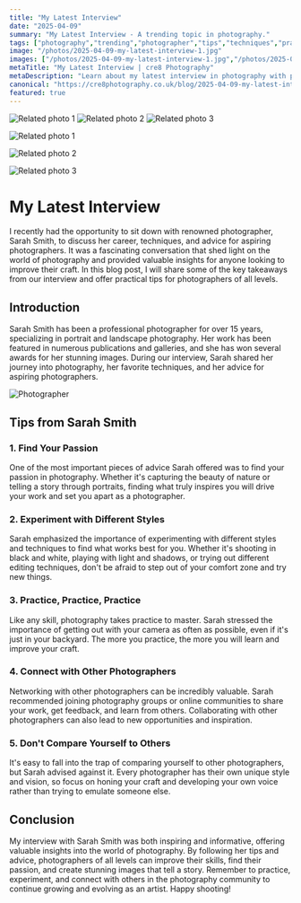 ```yaml
---
title: "My Latest Interview"
date: "2025-04-09"
summary: "My Latest Interview - A trending topic in photography."
tags: ["photography","trending","photographer","tips","techniques","practice","passion","styles","networking","comparison","improvement"]
image: "/photos/2025-04-09-my-latest-interview-1.jpg"
images: ["/photos/2025-04-09-my-latest-interview-1.jpg","/photos/2025-04-09-my-latest-interview-2.jpg","/photos/2025-04-09-my-latest-interview-3.jpg"]
metaTitle: "My Latest Interview | cre8 Photography"
metaDescription: "Learn about my latest interview in photography with practical tips and insights."
canonical: "https://cre8photography.co.uk/blog/2025-04-09-my-latest-interview"
featured: true
---
```


<!-- Gallery as HTML -->

<div class="grid grid-cols-1 sm:grid-cols-2 md:grid-cols-3 gap-4">
  <img src="/photos/2025-04-09-my-latest-interview-1.jpg" alt="Related photo 1" class="w-full rounded-lg" />
<img src="/photos/2025-04-09-my-latest-interview-2.jpg" alt="Related photo 2" class="w-full rounded-lg" />
<img src="/photos/2025-04-09-my-latest-interview-3.jpg" alt="Related photo 3" class="w-full rounded-lg" />
</div>


<!-- Gallery as Markdown -->
![Related photo 1](/photos/2025-04-09-my-latest-interview-1.jpg)


![Related photo 2](/photos/2025-04-09-my-latest-interview-2.jpg)


![Related photo 3](/photos/2025-04-09-my-latest-interview-3.jpg)



# My Latest Interview

I recently had the opportunity to sit down with renowned photographer, Sarah Smith, to discuss her career, techniques, and advice for aspiring photographers. It was a fascinating conversation that shed light on the world of photography and provided valuable insights for anyone looking to improve their craft. In this blog post, I will share some of the key takeaways from our interview and offer practical tips for photographers of all levels.

## Introduction

Sarah Smith has been a professional photographer for over 15 years, specializing in portrait and landscape photography. Her work has been featured in numerous publications and galleries, and she has won several awards for her stunning images. During our interview, Sarah shared her journey into photography, her favorite techniques, and her advice for aspiring photographers.

![Photographer](/path/to/image)

## Tips from Sarah Smith

### 1. Find Your Passion

One of the most important pieces of advice Sarah offered was to find your passion in photography. Whether it's capturing the beauty of nature or telling a story through portraits, finding what truly inspires you will drive your work and set you apart as a photographer.

### 2. Experiment with Different Styles

Sarah emphasized the importance of experimenting with different styles and techniques to find what works best for you. Whether it's shooting in black and white, playing with light and shadows, or trying out different editing techniques, don't be afraid to step out of your comfort zone and try new things.

### 3. Practice, Practice, Practice

Like any skill, photography takes practice to master. Sarah stressed the importance of getting out with your camera as often as possible, even if it's just in your backyard. The more you practice, the more you will learn and improve your craft.

### 4. Connect with Other Photographers

Networking with other photographers can be incredibly valuable. Sarah recommended joining photography groups or online communities to share your work, get feedback, and learn from others. Collaborating with other photographers can also lead to new opportunities and inspiration.

### 5. Don't Compare Yourself to Others

It's easy to fall into the trap of comparing yourself to other photographers, but Sarah advised against it. Every photographer has their own unique style and vision, so focus on honing your craft and developing your own voice rather than trying to emulate someone else.

## Conclusion

My interview with Sarah Smith was both inspiring and informative, offering valuable insights into the world of photography. By following her tips and advice, photographers of all levels can improve their skills, find their passion, and create stunning images that tell a story. Remember to practice, experiment, and connect with others in the photography community to continue growing and evolving as an artist. Happy shooting!

